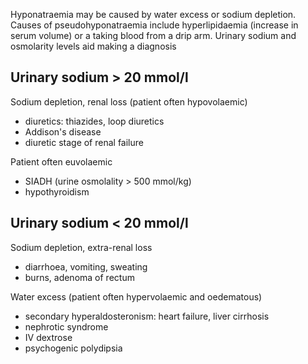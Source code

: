 Hyponatraemia may be caused by water excess or sodium depletion. Causes of pseudohyponatraemia include hyperlipidaemia (increase in serum volume) or a taking blood from a drip arm. Urinary sodium and osmolarity levels aid making a diagnosis  
  
Urinary sodium \> 20 mmol/l
---------------------------

  
Sodium depletion, renal loss (patient often hypovolaemic)  
* diuretics: thiazides, loop diuretics
* Addison's disease
* diuretic stage of renal failure

  
Patient often euvolaemic  
* SIADH (urine osmolality \> 500 mmol/kg)
* hypothyroidism

  
  
Urinary sodium \< 20 mmol/l
---------------------------

  
Sodium depletion, extra\-renal loss  
* diarrhoea, vomiting, sweating
* burns, adenoma of rectum

  
Water excess (patient often hypervolaemic and oedematous)  
* secondary hyperaldosteronism: heart failure, liver cirrhosis
* nephrotic syndrome
* IV dextrose
* psychogenic polydipsia
